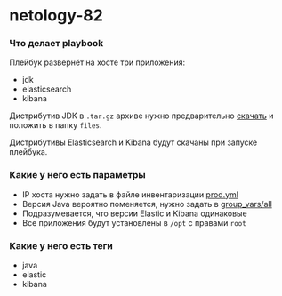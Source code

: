 # netology-82

### Что делает playbook

Плейбук развернёт на хосте три приложения:
- jdk
- elasticsearch
- kibana

Дистрибутив JDK в `.tar.gz` архиве нужно предварительно [скачать](https://www.oracle.com/ru/java/technologies/javase/jdk11-archive-downloads.html) и положить в папку `files`.

Дистрибутивы Elasticsearch и Kibana будут скачаны при запуске плейбука.

### Какие у него есть параметры 

- IP хоста нужно задать в файле инвентаризации [prod.yml](inventory/prod.yml)
- Версия Java вероятно поменяется, нужно задать в [group_vars/all](group_vars/all/vars.yml)
- Подразумевается, что версии Elastic и Kibana одинаковые
- Все приложения будут установлены в `/opt` с правами `root`

### Какие у него есть теги

- java
- elastic
- kibana
